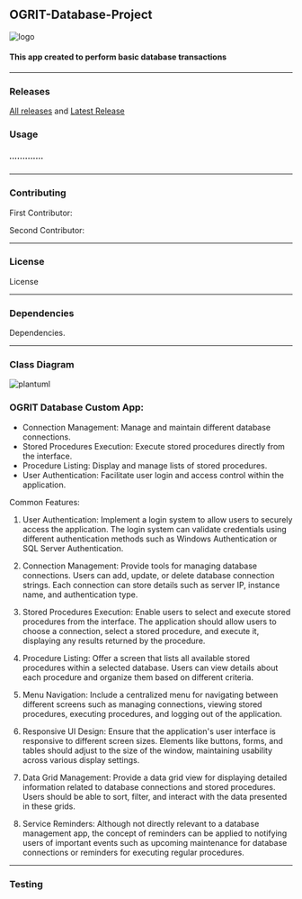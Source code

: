 ## OGRIT-Database-Project

![logo](https://raw.githubusercontent.com/FP-Leo/OGRIT-Uygulama-Projesi/main/OGRIT-Database-Custom-App/Resources/OGRIT%20Logo.png?token=GHSAT0AAAAAACVEJQXBRS5MSLDP2VMWOAGKZWO4BMQ)

#### This app created to perform basic database transactions

---

### Releases

[All releases](https://github.com/FP-Leo/OGRIT-Uygulama-Projesi/releases) and  [Latest Release](https://github.com/FP-Leo/OGRIT-Uygulama-Projesi/releases/latest)

### Usage

##### .............

---

### Contributing

 First Contributor:

 Second Contributor:

---

### License

License

---

### Dependencies

Dependencies.

--- 

### Class Diagram

![plantuml](https://www.plantuml.com/plantuml/png/hLDTZjD037wVKymRgT1UW0U4jh1LfQrOci8h6X8tEzfPJ-NnQ2iXpi8Lw1tAlKZ8pwHcu8NDInpxi_tP-Vmci26EZqwzqENvXEVJtXbIbJCXw8snkFJ8v9q3qb-LRf-NsuZ5GdrJ0wYi202NzmOReD5vwvirzf4nhNLPl8xC7ZyldQqUYaKVA867xEAYbgxwzwpN1Z2cgY8v1MM17henQ1fevq6esFeibqyMdkx8Lr17WXpWtH6goF1Fp8TeMVYd2QR4MnluZr5MVkUxCTuVEeAPYPe1a5QtXJr1k0Sg9alJQ0sm6-lSMyDcHROkEcDdlZZGzMZD-CdvmdDmxFgNja7ZYcJg_MJEX526qaUgO4Op_7OaJ7dtTqnIPIThYyqb_KxC5YFyfmoJXagcjideNsC0ue-7sZ3SU7gSBWO2y1eFaJll3ewScWg_BAtPNqDViHvoLi0ILIpqAosTYU-qfzdtrZ-fzkRFFvpz-Vt1EY0bpltgwlNyZZFXT8-vgFW7IisAzV7vccKqi-IkMmBaJab2icgMC4b4YS8JBAqnNrUYb11XffLKJ7xoNm00)

### OGRIT Database Custom App:

- Connection Management: Manage and maintain different database connections.
- Stored Procedures Execution: Execute stored procedures directly from the interface.
- Procedure Listing: Display and manage lists of stored procedures.
- User Authentication: Facilitate user login and access control within the application.

Common Features:

1. User Authentication: Implement a login system to allow users to securely access the application. The login system can validate credentials using different authentication methods such as Windows Authentication or SQL Server Authentication.

2. Connection Management: Provide tools for managing database connections. Users can add, update, or delete database connection strings. Each connection can store details such as server IP, instance name, and authentication type.

3. Stored Procedures Execution: Enable users to select and execute stored procedures from the interface. The application should allow users to choose a connection, select a stored procedure, and execute it, displaying any results returned by the procedure.

4. Procedure Listing: Offer a screen that lists all available stored procedures within a selected database. Users can view details about each procedure and organize them based on different criteria.

5. Menu Navigation: Include a centralized menu for navigating between different screens such as managing connections, viewing stored procedures, executing procedures, and logging out of the application.

6. Responsive UI Design: Ensure that the application's user interface is responsive to different screen sizes. Elements like buttons, forms, and tables should adjust to the size of the window, maintaining usability across various display settings.

7. Data Grid Management: Provide a data grid view for displaying detailed information related to database connections and stored procedures. Users should be able to sort, filter, and interact with the data presented in these grids.

8. Service Reminders: Although not directly relevant to a database management app, the concept of reminders can be applied to notifying users of important events such as upcoming maintenance for database connections or reminders for executing regular procedures.

---

### Testing
